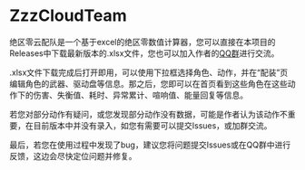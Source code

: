 # ZzzCloudTeam

绝区零云配队是一个基于excel的绝区零数值计算器，您可以直接在本项目的Releases中下载最新版本的.xlsx文件，您也可以加入作者的[QQ群](https://qm.qq.com/q/2V2Q3UuO7Y)进行交流。

.xlsx文件下载完成后打开即用，可以使用下拉框选择角色、动作，并在“配装”页编辑角色的武器、驱动盘等信息。那之后，您即可以在首页看到这些角色在这些动作下的伤害、失衡值、耗时、异常累计、喧响值、能量回复等信息。

若您对部分动作有疑问，或您发现部分动作没有数据，可能是作者认为该动作不重要，在目前版本中并没有录入，如您有需要可以提交Issues，或加群交流。

最后，若您在使用过程中发现了bug，建议您将问题提交Issues或在QQ群中进行反馈，这边会尽快定位问题并修复。
